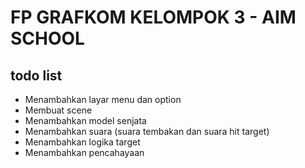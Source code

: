 # FP GRAFKOM KELOMPOK 3 - AIM SCHOOL

## todo list
* Menambahkan layar menu dan option
* Membuat scene
* Menambahkan model senjata
* Menambahkan suara (suara tembakan dan suara hit target)
* Menambahkan logika target
* Menambahkan pencahayaan
